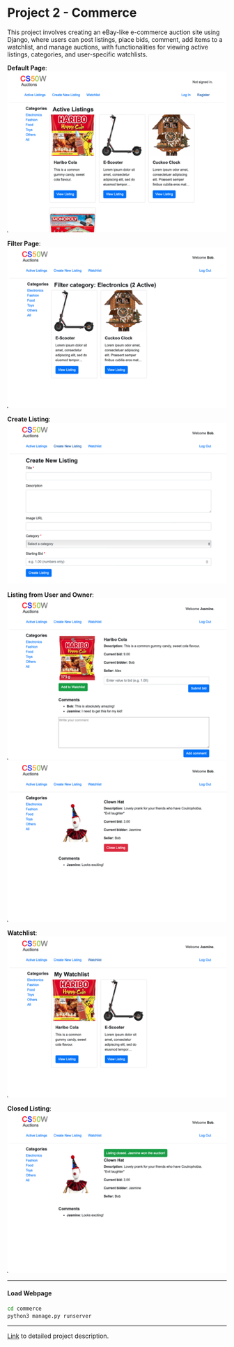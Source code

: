 # Project 2 - Commerce

This project involves creating an eBay-like e-commerce auction site using Django, where users can post listings, place bids, comment, add items to a watchlist, and manage auctions, with functionalities for viewing active listings, categories, and user-specific watchlists.  

**Default Page**:  
![Default](imgs/default.png)

**Filter Page**:  
![Filter](imgs/filter-page.png)

**Create Listing**:  
![Create page](imgs/create-page.png)

**Listing from User and Owner**:  
![User Listing](imgs/user-listing.png)
![Owner Listing](imgs/owner-listing.png)

**Watchlist**:  
![Watchlist](imgs/watchlist.png)

**Closed Listing**:  
![Closed Listing](imgs/listing-closed.png)

-----

#### Load Webpage

```bash
cd commerce
python3 manage.py runserver
```

-----

[Link](https://cs50.harvard.edu/web/2020/projects/2/commerce/) to detailed project description.